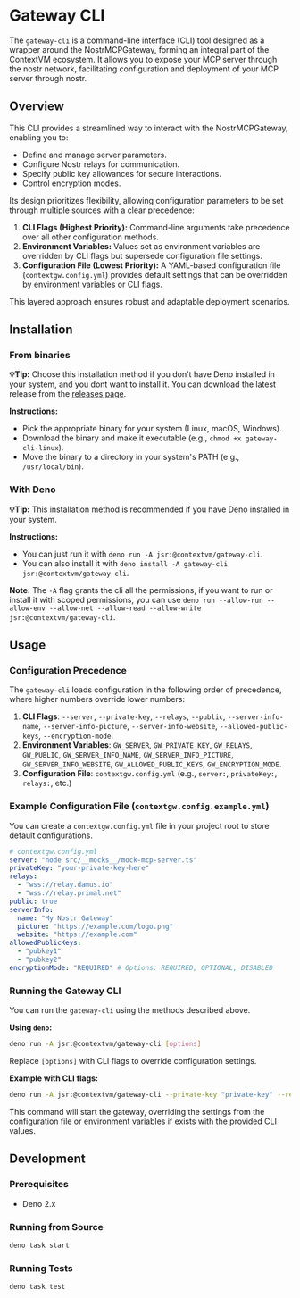 # Gateway CLI

The `gateway-cli` is a command-line interface (CLI) tool designed as a wrapper around the NostrMCPGateway, forming an integral part of the ContextVM ecosystem. It allows you to expose your MCP server through the nostr network, facilitating configuration and deployment of your MCP server through nostr.
## Overview

This CLI provides a streamlined way to interact with the NostrMCPGateway, enabling you to:
- Define and manage server parameters.
- Configure Nostr relays for communication.
- Specify public key allowances for secure interactions.
- Control encryption modes.

Its design prioritizes flexibility, allowing configuration parameters to be set through multiple sources with a clear precedence:

1.  **CLI Flags (Highest Priority):** Command-line arguments take precedence over all other configuration methods.
2.  **Environment Variables:** Values set as environment variables are overridden by CLI flags but supersede configuration file settings.
3.  **Configuration File (Lowest Priority):** A YAML-based configuration file (`contextgw.config.yml`) provides default settings that can be overridden by environment variables or CLI flags.

This layered approach ensures robust and adaptable deployment scenarios.

## Installation

### From binaries

**💡Tip:** Choose this installation method if you don't have Deno installed in your system, and you dont want to install it.
You can download the latest release from the [releases page](https://github.com/contextvm/gateway-cli/releases).

**Instructions:**
- Pick the appropriate binary for your system (Linux, macOS, Windows).
- Download the binary and make it executable (e.g., `chmod +x gateway-cli-linux`).
- Move the binary to a directory in your system's PATH (e.g., `/usr/local/bin`).

### With Deno

**💡Tip:** This installation method is recommended if you have Deno installed in your system.

**Instructions:**
- You can just run it with `deno run -A jsr:@contextvm/gateway-cli`.
- You can also install it with `deno install -A gateway-cli jsr:@contextvm/gateway-cli`.

**Note:** The `-A` flag grants the cli all the permissions, if you want to run or install it with scoped permissions, you can use `deno run --allow-run --allow-env --allow-net --allow-read --allow-write jsr:@contextvm/gateway-cli`.

## Usage

### Configuration Precedence

The `gateway-cli` loads configuration in the following order of precedence, where higher numbers override lower numbers:

1.  **CLI Flags**: `--server`, `--private-key`, `--relays`, `--public`, `--server-info-name`, `--server-info-picture`, `--server-info-website`, `--allowed-public-keys`, `--encryption-mode`.
2.  **Environment Variables**: `GW_SERVER`, `GW_PRIVATE_KEY`, `GW_RELAYS`, `GW_PUBLIC`, `GW_SERVER_INFO_NAME`, `GW_SERVER_INFO_PICTURE`, `GW_SERVER_INFO_WEBSITE`, `GW_ALLOWED_PUBLIC_KEYS`, `GW_ENCRYPTION_MODE`.
3.  **Configuration File**: `contextgw.config.yml` (e.g., `server:`, `privateKey:`, `relays:`, etc.)

### Example Configuration File (`contextgw.config.example.yml`)

You can create a `contextgw.config.yml` file in your project root to store default configurations.

```yaml
# contextgw.config.yml
server: "node src/__mocks__/mock-mcp-server.ts"
privateKey: "your-private-key-here"
relays:
  - "wss://relay.damus.io"
  - "wss://relay.primal.net"
public: true
serverInfo:
  name: "My Nostr Gateway"
  picture: "https://example.com/logo.png"
  website: "https://example.com"
allowedPublicKeys:
  - "pubkey1"
  - "pubkey2"
encryptionMode: "REQUIRED" # Options: REQUIRED, OPTIONAL, DISABLED
```

### Running the Gateway CLI

You can run the `gateway-cli` using the methods described above.

**Using `deno`:**

```bash
deno run -A jsr:@contextvm/gateway-cli [options]
```

Replace `[options]` with CLI flags to override configuration settings.

**Example with CLI flags:**

```bash
deno run -A jsr:@contextvm/gateway-cli --private-key "private-key" --relays "wss://relay.com" --server command arg1 arg2 --server-info-name "My MCP server over nostr" --server-info-picture "https://example.com/logo.png" --server-info-website "https://example.com" --allowed-public-keys "pubkey1,pubkey2" --encryption-mode "REQUIRED"
```

This command will start the gateway, overriding the settings from the configuration file or environment variables if exists with the provided CLI values.

## Development

### Prerequisites

- Deno 2.x

### Running from Source

```bash
deno task start
```

### Running Tests

```bash
deno task test
```